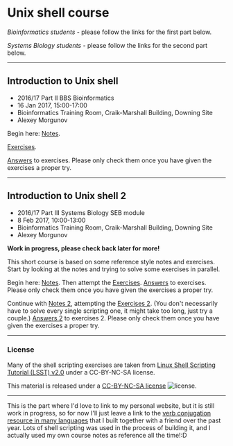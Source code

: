 # Unix shell course

*Bioinformatics students* - please follow the links for the first part below.

*Systems Biology students* - please follow the links for the second part below.

---
## Introduction to Unix shell

* 2016/17 Part II BBS Bioinformatics
* 16 Jan 2017, 15:00-17:00
* Bioinformatics Training Room, Craik-Marshall Building, Downing Site
* Alexey Morgunov

Begin here: [Notes](Notes1.md).

[Exercises](Exercises1.md).

[Answers](Answers1.md) to exercises. Please only check them once you have given the exercises a proper try.

---
## Introduction to Unix shell 2

* 2016/17 Part III Systems Biology SEB module
* 8 Feb 2017, 10:00-13:00
* Bioinformatics Training Room, Craik-Marshall Building, Downing Site
* Alexey Morgunov

**Work in progress, please check back later for more!**

This short course is based on some reference style notes and exercises. Start by looking at the notes and trying to solve some exercises in parallel.

Begin here: [Notes](Notes1.md). Then attempt the [Exercises](Exercises1.md). [Answers](Answers1.md) to exercises. Please only check them once you have given the exercises a proper try.

Continue with [Notes 2](Notes2.md), attempting the [Exercises 2](Exercises2.md). (You don't necessarily have to solve every single scripting one, it might take too long, just try a couple.) [Answers 2](Answers2.md) to exercises 2. Please only check them once you have given the exercises a proper try.

---
### License

Many of the shell scripting exercises are taken from [Linux Shell Scripting Tutorial (LSST) v2.0](https://bash.cyberciti.biz/guide/Main_Page) under a CC-BY-NC-SA license.

This material is released under a
[CC-BY-NC-SA license](https://creativecommons.org/licenses/by-nc-sa/4.0/) ![license](https://licensebuttons.net/l/by-nc-sa/3.0/88x31.png).

---
This is the part where I'd love to link to my personal website, but it is still work in progress, so for now I'll just leave a link to the [verb conjugation resource in many languages](http://cooljugator.com) that I built together with a friend over the past year. Lots of shell scripting was used in the process of building it, and I actually used my own course notes as reference all the time!:D
